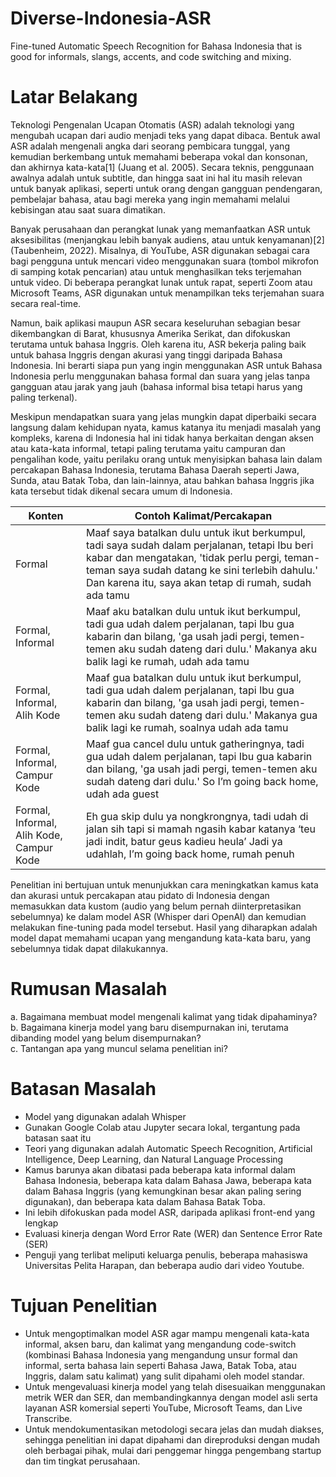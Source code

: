 # Diverse-Indonesia-ASR
Fine-tuned Automatic Speech Recognition for Bahasa Indonesia that is good for informals, slangs, accents, and code switching and mixing.

# Latar Belakang  
Teknologi Pengenalan Ucapan Otomatis (ASR) adalah teknologi yang mengubah ucapan dari audio menjadi teks yang dapat dibaca. Bentuk awal ASR adalah mengenali angka dari seorang pembicara tunggal, yang kemudian berkembang untuk memahami beberapa vokal dan konsonan, dan akhirnya kata-kata[1] (Juang et al. 2005). Secara teknis, penggunaan awalnya adalah untuk subtitle, dan hingga saat ini hal itu masih relevan untuk banyak aplikasi, seperti untuk orang dengan gangguan pendengaran, pembelajar bahasa, atau bagi mereka yang ingin memahami melalui kebisingan atau saat suara dimatikan.  

Banyak perusahaan dan perangkat lunak yang memanfaatkan ASR untuk aksesibilitas (menjangkau lebih banyak audiens, atau untuk kenyamanan)[2] (Taubenheim, 2022). Misalnya, di YouTube, ASR digunakan sebagai cara bagi pengguna untuk mencari video menggunakan suara (tombol mikrofon di samping kotak pencarian) atau untuk menghasilkan teks terjemahan untuk video. Di beberapa perangkat lunak untuk rapat, seperti Zoom atau Microsoft Teams, ASR digunakan untuk menampilkan teks terjemahan suara secara real-time.  

Namun, baik aplikasi maupun ASR secara keseluruhan sebagian besar dikembangkan di Barat, khususnya Amerika Serikat, dan difokuskan terutama untuk bahasa Inggris. Oleh karena itu, ASR bekerja paling baik untuk bahasa Inggris dengan akurasi yang tinggi daripada Bahasa Indonesia. Ini berarti siapa pun yang ingin menggunakan ASR untuk Bahasa Indonesia perlu menggunakan bahasa formal dan suara yang jelas tanpa gangguan atau jarak yang jauh (bahasa informal bisa tetapi harus yang paling terkenal).  

Meskipun mendapatkan suara yang jelas mungkin dapat diperbaiki secara langsung dalam kehidupan nyata, kamus katanya itu menjadi masalah yang kompleks, karena di Indonesia hal ini tidak hanya berkaitan dengan aksen atau kata-kata informal, tetapi paling terutama yaitu campuran dan pengalihan kode, yaitu perilaku orang untuk menyisipkan bahasa lain dalam percakapan Bahasa Indonesia, terutama Bahasa Daerah seperti Jawa, Sunda, atau Batak Toba, dan lain-lainnya, atau bahkan bahasa Inggris jika kata tersebut tidak dikenal secara umum di Indonesia.

| **Konten**                          | **Contoh Kalimat/Percakapan**                                                                                                                                                                                                                                                                                               |
|------------------------------------|------------------------------------------------------------------------------------------------------------------------------------------------------------------------------------------------------------------------------------------------------------------------------------------------------------------------------|
| Formal                             | Maaf saya batalkan dulu untuk ikut berkumpul, tadi saya sudah dalam perjalanan, tetapi Ibu beri kabar dan mengatakan, 'tidak perlu pergi, teman-teman saya sudah datang ke sini terlebih dahulu.' Dan karena itu, saya akan tetap di rumah, sudah ada tamu                                                               |
| Formal, Informal                   | Maaf aku batalkan dulu untuk ikut berkumpul, tadi gua udah dalem perjalanan, tapi Ibu gua kabarin dan bilang, 'ga usah jadi pergi, temen-temen aku sudah dateng dari dulu.' Makanya aku balik lagi ke rumah, udah ada tamu                                                                                                 |
| Formal, Informal, Alih Kode       | Maaf gua batalkan dulu untuk ikut berkumpul, tadi gua udah dalem perjalanan, tapi Ibu gua kabarin dan bilang, 'ga usah jadi pergi, temen-temen aku sudah dateng dari dulu.' Makanya gua balik lagi ke rumah, soalnya udah ada tamu                                                                                        |
| Formal, Informal, Campur Kode     | Maaf gua cancel dulu untuk gatheringnya, tadi gua udah dalem perjalanan, tapi Ibu gua kabarin dan bilang, 'ga usah jadi pergi, temen-temen aku sudah dateng dari dulu.' So I’m going back home, udah ada guest                                                                                                            |
| Formal, Informal, Alih Kode, Campur Kode | Eh gua skip dulu ya nongkrongnya, tadi udah di jalan sih tapi si mamah ngasih kabar katanya ‘teu jadi indit, batur geus kadieu heula’ Jadi ya udahlah, I’m going back home, rumah penuh                                                                                             |

Penelitian ini bertujuan untuk menunjukkan cara meningkatkan kamus kata dan akurasi untuk percakapan atau pidato di Indonesia dengan memasukkan data kustom (audio yang belum pernah diinterpretasikan sebelumnya) ke dalam model ASR (Whisper dari OpenAI) dan kemudian melakukan fine-tuning pada model tersebut. Hasil yang diharapkan adalah model dapat memahami ucapan yang mengandung kata-kata baru, yang sebelumnya tidak dapat dilakukannya.  

# Rumusan Masalah
a. Bagaimana membuat model mengenali kalimat yang tidak dipahaminya?  
b. Bagaimana kinerja model yang baru disempurnakan ini, terutama dibanding model yang belum disempurnakan?  
c. Tantangan apa yang muncul selama penelitian ini?

# Batasan Masalah
* Model yang digunakan adalah Whisper  
* Gunakan Google Colab atau Jupyter secara lokal, tergantung pada batasan saat itu  
* Teori yang digunakan adalah Automatic Speech Recognition, Artificial Intelligence, Deep Learning, dan Natural Language Processing  
* Kamus barunya akan dibatasi pada beberapa kata informal dalam Bahasa Indonesia, beberapa kata dalam Bahasa Jawa, beberapa kata dalam Bahasa Inggris (yang kemungkinan besar akan paling sering digunakan), dan beberapa kata dalam Bahasa Batak Toba.  
* Ini lebih difokuskan pada model ASR, daripada aplikasi front-end yang lengkap  
* Evaluasi kinerja dengan Word Error Rate (WER) dan Sentence Error Rate (SER)  
* Penguji yang terlibat meliputi keluarga penulis, beberapa mahasiswa Universitas Pelita Harapan, dan beberapa audio dari video Youtube.  

# Tujuan Penelitian
* Untuk mengoptimalkan model ASR agar mampu mengenali kata-kata informal, aksen baru, dan kalimat yang mengandung code-switch (kombinasi Bahasa Indonesia yang mengandung unsur formal dan informal, serta bahasa lain seperti Bahasa Jawa, Batak Toba, atau Inggris, dalam satu kalimat) yang sulit dipahami oleh model standar.  
* Untuk mengevaluasi kinerja model yang telah disesuaikan menggunakan metrik WER dan SER, dan membandingkannya dengan model asli serta layanan ASR komersial seperti YouTube, Microsoft Teams, dan Live Transcribe.  
* Untuk mendokumentasikan metodologi secara jelas dan mudah diakses, sehingga penelitian ini dapat dipahami dan direproduksi dengan mudah oleh berbagai pihak, mulai dari penggemar hingga pengembang startup dan tim tingkat perusahaan.  
